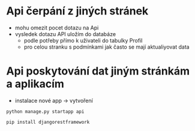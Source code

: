 # Api čerpání z jiných stránek
- mohu omezit pocet dotazu na Api 
- vysledek dotazu API uložím do databáze 
  - podle potřeby přímo k uživateli do tabulky Profil
  - pro celou stranku s podmínkami jak často se mají aktualiyovat data



# Api poskytování dat jiným stránkám a aplikacím
- instalace nové app -> vytvoření 
```terminal
python manage.py startapp api 

pip install djangorestframework

```